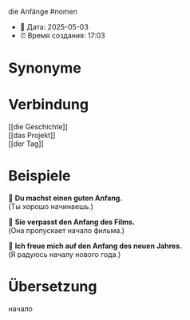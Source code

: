 die Anfänge
#nomen
- 📍 Дата: 2025-05-03
- ⏰ Время создания: 17:03
# Synonyme

# Verbindung 
[[die Geschichte]]  
[[das Projekt]]  
[[der Tag]]
# Beispiele
🔹 **Du machst einen guten Anfang.**  
(Ты хорошо начинаешь.)

🔹 **Sie verpasst den Anfang des Films.**  
(Она пропускает начало фильма.)

🔹 **Ich freue mich auf den Anfang des neuen Jahres.**  
(Я радуюсь началу нового года.)
# Übersetzung
начало